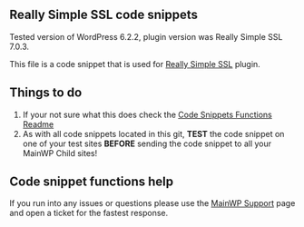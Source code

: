 ## Really Simple SSL code snippets

Tested version of WordPress 6.2.2, plugin version was Really Simple SSL 7.0.3.

This file is a code snippet that is used for [Really Simple SSL](https://wordpress.org/plugins/really-simple-ssl/) plugin. 

## Things to do

1. If your not sure what this does check the [Code Snippets Functions Readme](https://github.com/mainwp/Code-Snippets-Functions/blob/master/README.md)
2. As with all code snippets located in this git, **TEST** the code snippet on one of your test sites **BEFORE** sending the code snippet to all your MainWP Child sites!

## Code snippet functions help

If you run into any issues or questions please use the [MainWP Support](https://mainwp.com/support/) page and open a ticket for the fastest response.

